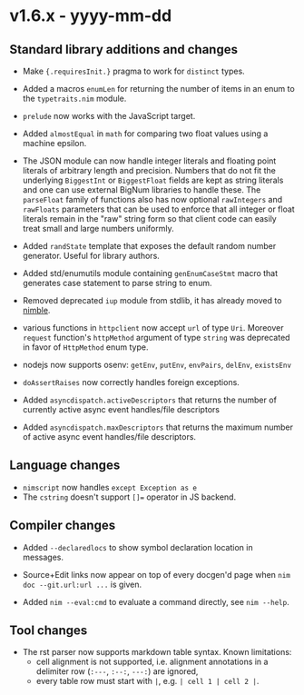 # v1.6.x - yyyy-mm-dd



## Standard library additions and changes

- Make `{.requiresInit.}` pragma to work for `distinct` types.

- Added a macros `enumLen` for returning the number of items in an enum to the
  `typetraits.nim` module.

- `prelude` now works with the JavaScript target.

- Added `almostEqual` in `math` for comparing two float values using a machine epsilon.

- The JSON module can now handle integer literals and floating point literals of
  arbitrary length and precision.
  Numbers that do not fit the underlying `BiggestInt` or `BiggestFloat` fields are
  kept as string literals and one can use external BigNum libraries to handle these.
  The `parseFloat` family of functions also has now optional `rawIntegers` and
  `rawFloats` parameters that can be used to enforce that all integer or float
  literals remain in the "raw" string form so that client code can easily treat
  small and large numbers uniformly.

- Added `randState` template that exposes the default random number generator.
  Useful for library authors.

- Added std/enumutils module containing `genEnumCaseStmt` macro that generates
  case statement to parse string to enum.

- Removed deprecated `iup` module from stdlib, it has already moved to
  [nimble](https://github.com/nim-lang/iup).

- various functions in `httpclient` now accept `url` of type `Uri`. Moreover `request` function's
  `httpMethod` argument of type `string` was deprecated in favor of `HttpMethod` enum type.

- nodejs now supports osenv: `getEnv`, `putEnv`, `envPairs`, `delEnv`, `existsEnv`

- `doAssertRaises` now correctly handles foreign exceptions.

- Added `asyncdispatch.activeDescriptors` that returns the number of currently
  active async event handles/file descriptors
- Added `asyncdispatch.maxDescriptors` that returns the maximum number of
  active async event handles/file descriptors.


## Language changes

- `nimscript` now handles `except Exception as e`
- The `cstring` doesn't support `[]=` operator in JS backend.



## Compiler changes

- Added `--declaredlocs` to show symbol declaration location in messages.

- Source+Edit links now appear on top of every docgen'd page when
  `nim doc --git.url:url ...` is given.

- Added `nim --eval:cmd` to evaluate a command directly, see `nim --help`.



## Tool changes

- The rst parser now supports markdown table syntax.
  Known limitations:
  - cell alignment is not supported, i.e. alignment annotations in a delimiter
    row (`:---`, `:--:`, `---:`) are ignored,
  - every table row must start with `|`, e.g. `| cell 1 | cell 2 |`.
